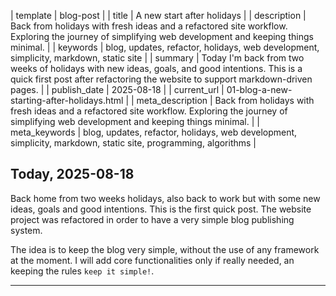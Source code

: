 | template | blog-post |
| title | A new start after holidays |
| description | Back from holidays with fresh ideas and a refactored site workflow. Exploring the journey of simplifying web development and keeping things minimal. |
| keywords | blog, updates, refactor, holidays, web development, simplicity, markdown, static site |
| summary | Today I'm back from two weeks of holidays with new ideas, goals, and good intentions. This is a quick first post after refactoring the website to support markdown-driven pages. |
| publish_date | 2025-08-18 |
| current_url | 01-blog-a-new-starting-after-holidays.html |
| meta_description | Back from holidays with fresh ideas and a refactored site workflow. Exploring the journey of simplifying web development and keeping things minimal. |
| meta_keywords | blog, updates, refactor, holidays, web development, simplicity, markdown, static site, programming, algorithms |

## Today, 2025-08-18

Back home from two weeks holidays, also back to work but with some new ideas, goals and good intentions.
This is the first quick post. The website project was refactored in order to have a very simple blog publishing system.

The idea is to keep the blog very simple, without the use of any framework at the moment. I will add core functionalities only if really needed, an keeping the rules `keep it simple!`.

---


